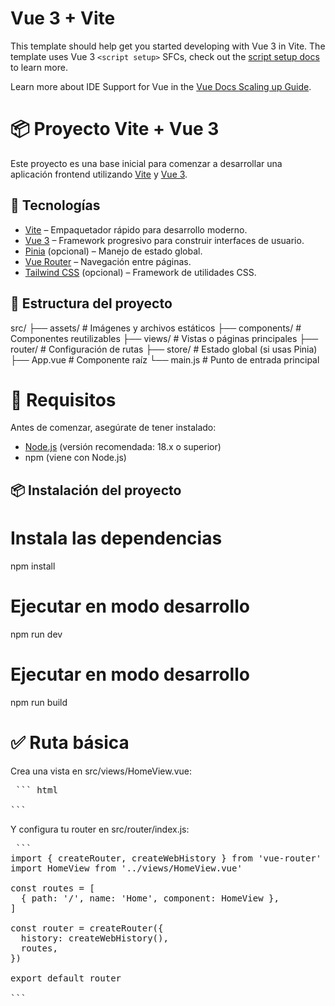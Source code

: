 # Vue 3 + Vite

This template should help get you started developing with Vue 3 in Vite. The template uses Vue 3 `<script setup>` SFCs, check out the [script setup docs](https://v3.vuejs.org/api/sfc-script-setup.html#sfc-script-setup) to learn more.

Learn more about IDE Support for Vue in the [Vue Docs Scaling up Guide](https://vuejs.org/guide/scaling-up/tooling.html#ide-support).

# 📦 Proyecto Vite + Vue 3

Este proyecto es una base inicial para comenzar a desarrollar una aplicación frontend utilizando [Vite](https://vitejs.dev/) y [Vue 3](https://vuejs.org/).

## 🚀 Tecnologías

- [Vite](https://vitejs.dev/) – Empaquetador rápido para desarrollo moderno.
- [Vue 3](https://vuejs.org/) – Framework progresivo para construir interfaces de usuario.
- [Pinia](https://pinia.vuejs.org/) (opcional) – Manejo de estado global.
- [Vue Router](https://router.vuejs.org/) – Navegación entre páginas.
- [Tailwind CSS](https://tailwindcss.com/) (opcional) – Framework de utilidades CSS.

## 📁 Estructura del proyecto

src/
├── assets/ # Imágenes y archivos estáticos
├── components/ # Componentes reutilizables
├── views/ # Vistas o páginas principales
├── router/ # Configuración de rutas
├── store/ # Estado global (si usas Pinia)
├── App.vue # Componente raíz
└── main.js # Punto de entrada principal


# 🔧 Requisitos

Antes de comenzar, asegúrate de tener instalado:

- [Node.js](https://nodejs.org/) (versión recomendada: 18.x o superior)
- npm (viene con Node.js)

## 📦 Instalación del proyecto

# Instala las dependencias
npm install

# Ejecutar en modo desarrollo
npm run dev

# Ejecutar en modo desarrollo
npm run build


# ✅ Ruta básica
Crea una vista en src/views/HomeView.vue:
<pre> ``` html
<template>
  <div>
    <h2>Bienvenido a la página de inicio</h2>
  </div>
</template>
``` </pre>
Y configura tu router en src/router/index.js:
<pre> ```
import { createRouter, createWebHistory } from 'vue-router'
import HomeView from '../views/HomeView.vue'

const routes = [
  { path: '/', name: 'Home', component: HomeView },
]

const router = createRouter({
  history: createWebHistory(),
  routes,
})

export default router

``` </pre>

